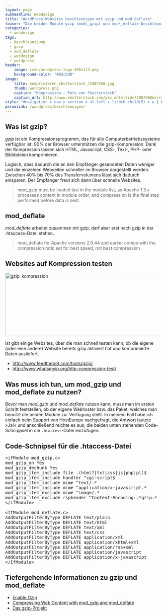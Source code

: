 ```yaml
---
layout: page
subheadline: Webdesign
title: "WordPress-Websites beschleunigen mit gzip und mod_deflate"
teaser: "Die beiden Module gzip (mod\_gzip) und mod\_deflate beschleunigen WordPress-Websites mittels Kompression enorm. Die Installation ist denkbar einfach."
categories:
  - webdesign
tags:
  - beschleunigung
  - gzip
  - mod_deflate
  - webdesign
  - wordpress
header:
    image: icon/wordpress-logo-498x113.png
    background-color: "#82cbd0"
image:
    title: komprimieren_shutterstock_72987988.jpg
    thumb: wordpress.png
    caption: "Kompression – Foto von Shutterstock"
    caption_url: http://www.shutterstock.com/pic.mhtml?id=72987988&src=id
style: "#navigation > nav > section > ul.left > li:nth-child(5) > a { background: #82cbd0; color: #fff; }"
permalink: /wordpress/beschleunigen/
---
```

## Was ist gzip?

*gzip* ist ein Kompressionsprogramm, das für alle Computerbetriebssysteme verfügbar ist. 90% der Browser unterstützen die gzip-Kompression. Dank der Kompression lassen sich HTML, Javascript, CSS-, Text-, PHP- oder Bilddateien komprimieren.

Logisch, dass dadurch die an den Empfänger gesendeten Daten weniger und die einzelnen Webseiten schneller im Browser dargestellt werden. Zwischen 40% bis 70% des Transfervolumens lässt sich dadurch einsparen. Der Empfänger freut sich dann über schnelle Websites.

> mod_gzip must be loaded last in the module list, as Apache 1.3.x processes content in module order, and compression is the final step performed before data is sent. 

## mod_deflate

*mod_deflate* arbeitet zusammen mit gzip, darf aber erst nach gzip in der .htaccess-Datei stehen.

> mod_deflate for Apache versions 2.0.44 and earlier comes with the compression ratio set for best speed, not best compression 

## Websites auf Kompression testen

<img src="{{ site.urlimg }}gzip_kompression.png" alt="gzip_kompression" width="585" height="204" />

Ist gibt einige Websites, über die man schnell testen kann, ob die eigene (oder eine andere) Website bereits gzip aktiviert hat und komprimierte Daten ausliefert.

* <http://www.feedthebot.com/tools/gzip/>
* <http://www.whatsmyip.org/http-compression-test/>

## Was muss ich tun, um mod\_gzip und mod\_deflate zu nutzen?

Bevor man *mod_gzip* und *mod_deflate* nutzen kann, muss man im ersten Schritt feststellen, ob der eigene Webhoster bzw. das Paket, welches man benutzt die beiden Module zur Verfügung stellt. In meinem Fall habe ich einfach beim Support von HostEurope nachgefragt, die Antwort lautete »Ja!« und anschließend reichte es aus, die beiden unten stehenden Code-Schnippsel in die `.htaccess`-Datei einzufügen.

## Code-Schnipsel für die .htaccess-Datei

<pre>&lt;ifModule mod_gzip.c&gt;
mod_gzip_on Yes
mod_gzip_dechunk Yes
mod_gzip_item_include file .(html?|txt|css|js|php|pl)$
mod_gzip_item_include handler ^cgi-script$
mod_gzip_item_include mime ^text/.*
mod_gzip_item_include mime ^application/x-javascript.*
mod_gzip_item_exclude mime ^image/.*
mod_gzip_item_exclude rspheader ^Content-Encoding:.*gzip.*
&lt;/ifModule&gt;

&lt;IfModule mod_deflate.c&gt;
AddOutputFilterByType DEFLATE text/plain
AddOutputFilterByType DEFLATE text/html
AddOutputFilterByType DEFLATE text/xml
AddOutputFilterByType DEFLATE text/css
AddOutputFilterByType DEFLATE application/xml
AddOutputFilterByType DEFLATE application/xhtml+xml
AddOutputFilterByType DEFLATE application/rss+xml
AddOutputFilterByType DEFLATE application/javascript
AddOutputFilterByType DEFLATE application/x-javascript
&lt;/IfModule&gt;
</pre>

## Tiefergehende Informationen zu gzip und mod_deflate

* [Enable Gzip][1]
* [Compressing Web Content with mod\_gzip and mod\_deflate][2]
* [Das gzip-Projekt][3]



 [1]: http://www.feedthebot.com/pagespeed/enable-compression.html
 [2]: http://www.linuxjournal.com/article/6802
 [3]: http://sourceforge.net/projects/mod-gzip/